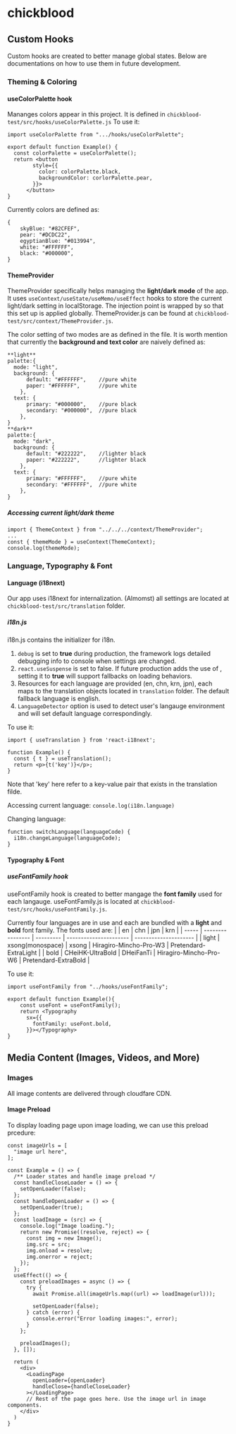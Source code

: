 # chickblood

## Custom Hooks
Custom hooks are created to better manage global states. Below are documentations on how to use them in future development.

### Theming & Coloring
#### useColorPalette hook 
Mananges colors appear in this project. It is defined in ```chickblood-test/src/hooks/useColorPalette.js```
To use it:
```
import useColorPalette from ".../hooks/useColorPalette";

export default function Example() {
  const colorPalette = useColorPalette();
  return <button
        style={{
          color: colorPalette.black,
          backgroundColor: corlorPalette.pear,
        }}>
      </button>
}
```
Currently colors are defined as: 
```
{
    skyBlue: "#82CFEF",
    pear: "#DCDC22",
    egyptianBlue: "#013994",
    white: "#FFFFFF",
    black: "#000000",
}
```

#### ThemeProvider
ThemeProvider specifically helps managing the **light/dark mode** of the app. It uses ```useContext/useState/useMemo/useEffect``` hooks to store the current light/dark setting in localStorage. The injection point is wrapped by <ThemeProvider></ThemeProvider> so that this set up is applied globally. ThemeProvider.js can be found at ```chickblood-test/src/context/ThemeProvider.js```.

The color setting of two modes are as defined in the file. It is worth mention that currently the **background and text color** are naively defined as: 
```
**light**
palette:{
  mode: "light",
  background: {
      default: "#FFFFFF",    //pure white
      paper: "#FFFFFF",      //pure white
    },
  text: {
      primary: "#000000",    //pure black
      secondary: "#000000",  //pure black
    },
}
**dark**
palette:{
  mode: "dark",
  background: {
      default: "#222222",    //lighter black
      paper: "#222222",      //lighter black
    },
  text: {
      primary: "#FFFFFF",    //pure white
      secondary: "#FFFFFF",  //pure white
    },
}
```
##### Accessing current light/dark theme
```
import { ThemeContext } from "../../../context/ThemeProvider";
...
const { themeMode } = useContext(ThemeContext);
console.log(themeMode);
```

### Language, Typography & Font
#### Language (i18next)
Our app uses i18next for internalization. (Almomst) all settings are located at ```chickblood-test/src/translation``` folder.
##### i18n.js
i18n.js contains the initializer for i18n. 
1. ```debug``` is set to **true** during production, the framework logs detailed debugging info to console when settings are changed.
2. ```react.useSuspense``` is set to false. If future production adds the use of <Suspense></Suspense>, setting it to **true** will support fallbacks on loading behaviors.
3. Resources for each language are provided (en, chn, krn, jpn), each maps to the translation objects located in ```translation``` folder. The default fallback language is english.
4. ```LanguageDetector``` option is used to detect user's langauge environment and will set default language correspondingly.

To use it:
```
import { useTranslation } from 'react-i18next';

function Example() {
  const { t } = useTranslation();
  return <p>{t('key')}</p>;
}
```
Note that 'key' here refer to a key-value pair that exists in the translation filde.

Accessing current language:
```console.log(i18n.language)```

Changing language:
```
function switchLanguage(languageCode) {
  i18n.changeLanguage(languageCode);
}
```
#### Typography & Font
##### useFontFamily hook
useFontFamily hook is created to better mangage the **font family** used for each langauge. useFontFamily.js is located at ```chickblood-test/src/hooks/useFontFamily.js```.

Currently four languages are in use and each are bundled with a **light** and **bold** font family. The fonts used are:
|       | en               | chn       | jpn                    | krn                   |
| ----- | ---------------- | --------- | ---------------------- | --------------------- |
| light | xsong(monospace) | xsong     | Hiragiro-Mincho-Pro-W3 | Pretendard-ExtraLight |
| bold  | CHeiHK-UltraBold | DHeiFanTi | Hiragiro-Mincho-Pro-W6 | Pretendard-ExtraBold  |

To use it:
```
import useFontFamily from "../hooks/useFontFamily";

export default function Example(){
    const useFont = useFontFamily();
    return <Typography
      sx={{
        fontFamily: useFont.bold,
      }}></Typography>
}
```

## Media Content (Images, Videos, and More)
### Images
All image contents are delivered through cloudfare CDN.
#### Image Preload
To display loading page upon image loading, we can use this preload prcedure:
```
const imageUrls = [
  "image url here",
];

const Example = () => {
  /** Loader states and handle image preload */
  const handleCloseLoader = () => {
    setOpenLoader(false);
  };
  const handleOpenLoader = () => {
    setOpenLoader(true);
  };
  const loadImage = (src) => {
    console.log("Image loading.");
    return new Promise((resolve, reject) => {
      const img = new Image();
      img.src = src;
      img.onload = resolve;
      img.onerror = reject;
    });
  };
  useEffect(() => {
    const preloadImages = async () => {
      try {
        await Promise.all(imageUrls.map((url) => loadImage(url)));

        setOpenLoader(false);
      } catch (error) {
        console.error("Error loading images:", error);
      }
    };

    preloadImages();
  }, []);

  return (
    <div>
      <LoadingPage
        openLoader={openLoader}
        handleClose={handleCloseLoader}
      ></LoadingPage>
      // Rest of the page goes here. Use the image url in image components.
    </div>
  )
}
```


